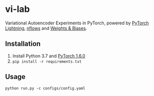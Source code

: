 # vi-lab
Variational Autoencoder Experiments in PyTorch, powered by [PyTorch Lightning](https://github.com/PyTorchLightning/pytorch-lightning), [nflows](https://github.com/bayesiains/nflows) and [Weights & Biases](https://www.wandb.com/).

## Installation
1. Install Python 3.7 and [PyTorch 1.6.0](https://pytorch.org/)
2. ```pip install -r requirements.txt```

## Usage
```
python run.py -c configs/config.yaml
```
